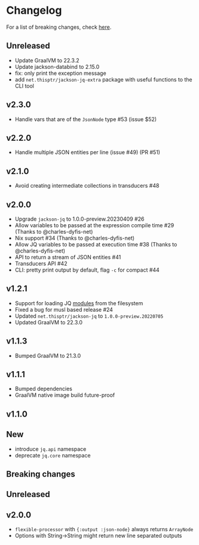 # Changelog

For a list of breaking changes, check [here](#breaking-changes).

## Unreleased

- Update GraalVM to 22.3.2
- Update jackson-databind to 2.15.0
- fix: only print the exception message
- add `net.thisptr/jackson-jq-extra` package with useful functions to the CLI tool

## v2.3.0

- Handle vars that are of the `JsonNode` type #53 (issue $52)

## v2.2.0

- Handle multiple JSON entities per line (issue #49) (PR #51)

## v2.1.0

- Avoid creating intermediate collections in transducers #48

## v2.0.0

- Upgrade `jackson-jq` to 1.0.0-preview.20230409 #26
- Allow variables to be passed at the expression compile time #29 (Thanks to @charles-dyfis-net)
- Nix support #34 (Thanks to @charles-dyfis-net)
- Allow JQ variables to be passed at execution time #38 (Thanks to @charles-dyfis-net)
- API to return a stream of JSON entities #41
- Transducers API #42
- CLI: pretty print output by default, flag `-c` for compact #44

## v1.2.1

- Support for loading JQ [modules](https://stedolan.github.io/jq/manual/#Modules) from the filesystem
- Fixed a bug for musl based release #24
- Updated `net.thisptr/jackson-jq` to `1.0.0-preview.20220705`
- Updated GraalVM to 22.3.0

## v1.1.3

- Bumped GraalVM to 21.3.0

## v1.1.1

- Bumped dependencies
- GraalVM native image build future-proof

## v1.1.0

## New

- introduce `jq.api` namespace
- deprecate `jq.core` namespace

## Breaking changes

## Unreleased

## v2.0.0

- `flexible-processor` with `{:output :json-node}` always returns `ArrayNode`
- Options with String->String might return new line separated outputs
